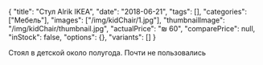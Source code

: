 {
    "title": "Стул Alrik IKEA",
    "date": "2018-06-21",
    "tags": [],
    "categories": ["Мебель"],
    "images": ["/img/kidChair/1.jpg"],
    "thumbnailImage": "/img/kidChair/thumbnail.jpg",
    "actualPrice": "₪ 60",
    "comparePrice": null,
    "inStock": false,
    "options": {},
    "variants": []
}

Стоял в детской около полугода. Почти не пользовались
